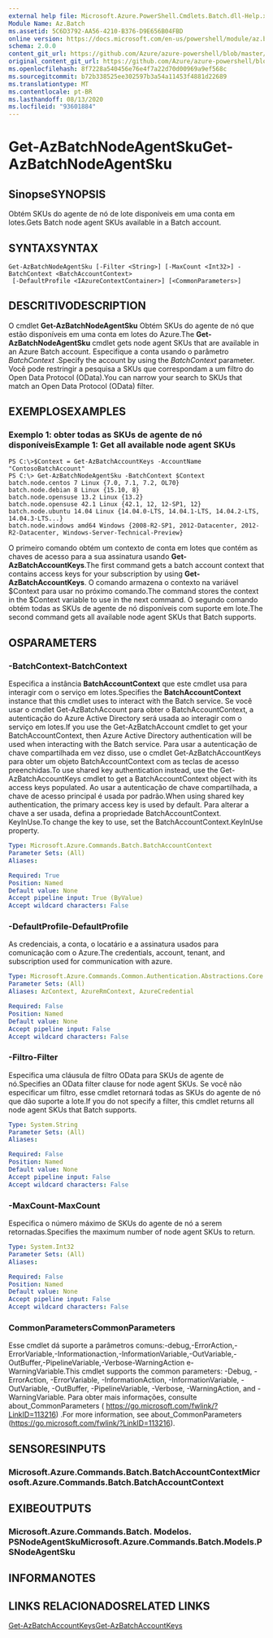 ```yaml
---
external help file: Microsoft.Azure.PowerShell.Cmdlets.Batch.dll-Help.xml
Module Name: Az.Batch
ms.assetid: 5C6D3792-AA56-4210-B376-D9E656B04FBD
online version: https://docs.microsoft.com/en-us/powershell/module/az.batch/get-azbatchnodeagentsku
schema: 2.0.0
content_git_url: https://github.com/Azure/azure-powershell/blob/master/src/Batch/Batch/help/Get-AzBatchNodeAgentSku.md
original_content_git_url: https://github.com/Azure/azure-powershell/blob/master/src/Batch/Batch/help/Get-AzBatchNodeAgentSku.md
ms.openlocfilehash: 8f7228a540456e76e4f7a22d70d00969a9ef568c
ms.sourcegitcommit: b72b338525ee302597b3a54a11453f4881d22689
ms.translationtype: MT
ms.contentlocale: pt-BR
ms.lasthandoff: 08/13/2020
ms.locfileid: "93601884"
---
```

# <span data-ttu-id="bb58b-101">Get-AzBatchNodeAgentSku</span><span class="sxs-lookup"><span data-stu-id="bb58b-101">Get-AzBatchNodeAgentSku</span></span>

## <span data-ttu-id="bb58b-102">Sinopse</span><span class="sxs-lookup"><span data-stu-id="bb58b-102">SYNOPSIS</span></span>
<span data-ttu-id="bb58b-103">Obtém SKUs do agente de nó de lote disponíveis em uma conta em lotes.</span><span class="sxs-lookup"><span data-stu-id="bb58b-103">Gets Batch node agent SKUs available in a Batch account.</span></span>

## <span data-ttu-id="bb58b-104">SYNTAX</span><span class="sxs-lookup"><span data-stu-id="bb58b-104">SYNTAX</span></span>

```
Get-AzBatchNodeAgentSku [-Filter <String>] [-MaxCount <Int32>] -BatchContext <BatchAccountContext>
 [-DefaultProfile <IAzureContextContainer>] [<CommonParameters>]
```

## <span data-ttu-id="bb58b-105">DESCRITIVO</span><span class="sxs-lookup"><span data-stu-id="bb58b-105">DESCRIPTION</span></span>
<span data-ttu-id="bb58b-106">O cmdlet **Get-AzBatchNodeAgentSku** Obtém SKUs do agente de nó que estão disponíveis em uma conta em lotes do Azure.</span><span class="sxs-lookup"><span data-stu-id="bb58b-106">The **Get-AzBatchNodeAgentSku** cmdlet gets node agent SKUs that are available in an Azure Batch account.</span></span>
<span data-ttu-id="bb58b-107">Especifique a conta usando o parâmetro *BatchContext* .</span><span class="sxs-lookup"><span data-stu-id="bb58b-107">Specify the account by using the *BatchContext* parameter.</span></span>
<span data-ttu-id="bb58b-108">Você pode restringir a pesquisa a SKUs que correspondam a um filtro do Open Data Protocol (OData).</span><span class="sxs-lookup"><span data-stu-id="bb58b-108">You can narrow your search to SKUs that match an Open Data Protocol (OData) filter.</span></span>

## <span data-ttu-id="bb58b-109">EXEMPLOS</span><span class="sxs-lookup"><span data-stu-id="bb58b-109">EXAMPLES</span></span>

### <span data-ttu-id="bb58b-110">Exemplo 1: obter todas as SKUs de agente de nó disponíveis</span><span class="sxs-lookup"><span data-stu-id="bb58b-110">Example 1: Get all available node agent SKUs</span></span>
```
PS C:\>$Context = Get-AzBatchAccountKeys -AccountName "ContosoBatchAccount"
PS C:\> Get-AzBatchNodeAgentSku -BatchContext $Context 
batch.node.centos 7 Linux {7.0, 7.1, 7.2, OL70} 
batch.node.debian 8 Linux {15.10, 8} 
batch.node.opensuse 13.2 Linux {13.2} 
batch.node.opensuse 42.1 Linux {42.1, 12, 12-SP1, 12} 
batch.node.ubuntu 14.04 Linux {14.04.0-LTS, 14.04.1-LTS, 14.04.2-LTS, 14.04.3-LTS...} 
batch.node.windows amd64 Windows {2008-R2-SP1, 2012-Datacenter, 2012-R2-Datacenter, Windows-Server-Technical-Preview}
```

<span data-ttu-id="bb58b-111">O primeiro comando obtém um contexto de conta em lotes que contém as chaves de acesso para a sua assinatura usando **Get-AzBatchAccountKeys**.</span><span class="sxs-lookup"><span data-stu-id="bb58b-111">The first command gets a batch account context that contains access keys for your subscription by using **Get-AzBatchAccountKeys**.</span></span>
<span data-ttu-id="bb58b-112">O comando armazena o contexto na variável $Context para usar no próximo comando.</span><span class="sxs-lookup"><span data-stu-id="bb58b-112">The command stores the context in the $Context variable to use in the next command.</span></span>
<span data-ttu-id="bb58b-113">O segundo comando obtém todas as SKUs de agente de nó disponíveis com suporte em lote.</span><span class="sxs-lookup"><span data-stu-id="bb58b-113">The second command gets all available node agent SKUs that Batch supports.</span></span>

## <span data-ttu-id="bb58b-114">OS</span><span class="sxs-lookup"><span data-stu-id="bb58b-114">PARAMETERS</span></span>

### <span data-ttu-id="bb58b-115">-BatchContext</span><span class="sxs-lookup"><span data-stu-id="bb58b-115">-BatchContext</span></span>
<span data-ttu-id="bb58b-116">Especifica a instância **BatchAccountContext** que este cmdlet usa para interagir com o serviço em lotes.</span><span class="sxs-lookup"><span data-stu-id="bb58b-116">Specifies the **BatchAccountContext** instance that this cmdlet uses to interact with the Batch service.</span></span>
<span data-ttu-id="bb58b-117">Se você usar o cmdlet Get-AzBatchAccount para obter o BatchAccountContext, a autenticação do Azure Active Directory será usada ao interagir com o serviço em lotes.</span><span class="sxs-lookup"><span data-stu-id="bb58b-117">If you use the Get-AzBatchAccount cmdlet to get your BatchAccountContext, then Azure Active Directory authentication will be used when interacting with the Batch service.</span></span> <span data-ttu-id="bb58b-118">Para usar a autenticação de chave compartilhada em vez disso, use o cmdlet Get-AzBatchAccountKeys para obter um objeto BatchAccountContext com as teclas de acesso preenchidas.</span><span class="sxs-lookup"><span data-stu-id="bb58b-118">To use shared key authentication instead, use the Get-AzBatchAccountKeys cmdlet to get a BatchAccountContext object with its access keys populated.</span></span> <span data-ttu-id="bb58b-119">Ao usar a autenticação de chave compartilhada, a chave de acesso principal é usada por padrão.</span><span class="sxs-lookup"><span data-stu-id="bb58b-119">When using shared key authentication, the primary access key is used by default.</span></span> <span data-ttu-id="bb58b-120">Para alterar a chave a ser usada, defina a propriedade BatchAccountContext. KeyInUse.</span><span class="sxs-lookup"><span data-stu-id="bb58b-120">To change the key to use, set the BatchAccountContext.KeyInUse property.</span></span>

```yaml
Type: Microsoft.Azure.Commands.Batch.BatchAccountContext
Parameter Sets: (All)
Aliases:

Required: True
Position: Named
Default value: None
Accept pipeline input: True (ByValue)
Accept wildcard characters: False
```

### <span data-ttu-id="bb58b-121">-DefaultProfile</span><span class="sxs-lookup"><span data-stu-id="bb58b-121">-DefaultProfile</span></span>
<span data-ttu-id="bb58b-122">As credenciais, a conta, o locatário e a assinatura usados para comunicação com o Azure.</span><span class="sxs-lookup"><span data-stu-id="bb58b-122">The credentials, account, tenant, and subscription used for communication with azure.</span></span>

```yaml
Type: Microsoft.Azure.Commands.Common.Authentication.Abstractions.Core.IAzureContextContainer
Parameter Sets: (All)
Aliases: AzContext, AzureRmContext, AzureCredential

Required: False
Position: Named
Default value: None
Accept pipeline input: False
Accept wildcard characters: False
```

### <span data-ttu-id="bb58b-123">-Filtro</span><span class="sxs-lookup"><span data-stu-id="bb58b-123">-Filter</span></span>
<span data-ttu-id="bb58b-124">Especifica uma cláusula de filtro OData para SKUs de agente de nó.</span><span class="sxs-lookup"><span data-stu-id="bb58b-124">Specifies an OData filter clause for node agent SKUs.</span></span>
<span data-ttu-id="bb58b-125">Se você não especificar um filtro, esse cmdlet retornará todas as SKUs do agente de nó que dão suporte a lote.</span><span class="sxs-lookup"><span data-stu-id="bb58b-125">If you do not specify a filter, this cmdlet returns all node agent SKUs that Batch supports.</span></span>

```yaml
Type: System.String
Parameter Sets: (All)
Aliases:

Required: False
Position: Named
Default value: None
Accept pipeline input: False
Accept wildcard characters: False
```

### <span data-ttu-id="bb58b-126">-MaxCount</span><span class="sxs-lookup"><span data-stu-id="bb58b-126">-MaxCount</span></span>
<span data-ttu-id="bb58b-127">Especifica o número máximo de SKUs do agente de nó a serem retornadas.</span><span class="sxs-lookup"><span data-stu-id="bb58b-127">Specifies the maximum number of node agent SKUs to return.</span></span>

```yaml
Type: System.Int32
Parameter Sets: (All)
Aliases:

Required: False
Position: Named
Default value: None
Accept pipeline input: False
Accept wildcard characters: False
```

### <span data-ttu-id="bb58b-128">CommonParameters</span><span class="sxs-lookup"><span data-stu-id="bb58b-128">CommonParameters</span></span>
<span data-ttu-id="bb58b-129">Esse cmdlet dá suporte a parâmetros comuns:-debug,-ErrorAction,-ErrorVariable,-Informationaction,-InformationVariable,-OutVariable,-OutBuffer,-PipelineVariable,-Verbose-WarningAction e-WarningVariable.</span><span class="sxs-lookup"><span data-stu-id="bb58b-129">This cmdlet supports the common parameters: -Debug, -ErrorAction, -ErrorVariable, -InformationAction, -InformationVariable, -OutVariable, -OutBuffer, -PipelineVariable, -Verbose, -WarningAction, and -WarningVariable.</span></span> <span data-ttu-id="bb58b-130">Para obter mais informações, consulte about_CommonParameters ( https://go.microsoft.com/fwlink/?LinkID=113216) .</span><span class="sxs-lookup"><span data-stu-id="bb58b-130">For more information, see about_CommonParameters (https://go.microsoft.com/fwlink/?LinkID=113216).</span></span>

## <span data-ttu-id="bb58b-131">SENSORES</span><span class="sxs-lookup"><span data-stu-id="bb58b-131">INPUTS</span></span>

### <span data-ttu-id="bb58b-132">Microsoft.Azure.Commands.Batch.BatchAccountContext</span><span class="sxs-lookup"><span data-stu-id="bb58b-132">Microsoft.Azure.Commands.Batch.BatchAccountContext</span></span>

## <span data-ttu-id="bb58b-133">EXIBE</span><span class="sxs-lookup"><span data-stu-id="bb58b-133">OUTPUTS</span></span>

### <span data-ttu-id="bb58b-134">Microsoft.Azure.Commands.Batch. Modelos. PSNodeAgentSku</span><span class="sxs-lookup"><span data-stu-id="bb58b-134">Microsoft.Azure.Commands.Batch.Models.PSNodeAgentSku</span></span>

## <span data-ttu-id="bb58b-135">INFORMA</span><span class="sxs-lookup"><span data-stu-id="bb58b-135">NOTES</span></span>

## <span data-ttu-id="bb58b-136">LINKS RELACIONADOS</span><span class="sxs-lookup"><span data-stu-id="bb58b-136">RELATED LINKS</span></span>

[<span data-ttu-id="bb58b-137">Get-AzBatchAccountKeys</span><span class="sxs-lookup"><span data-stu-id="bb58b-137">Get-AzBatchAccountKeys</span></span>](./Get-AzBatchAccountKey.md)


